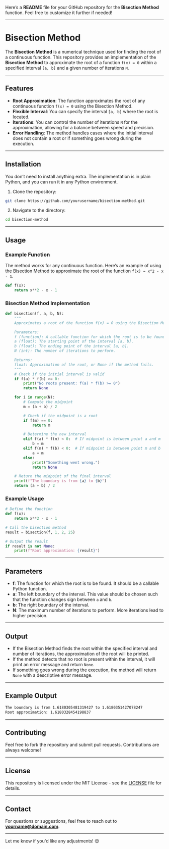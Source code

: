 Here’s a **README** file for your GitHub repository for the **Bisection Method** function. Feel free to customize it further if needed!

---

# Bisection Method

The **Bisection Method** is a numerical technique used for finding the root of a continuous function. This repository provides an implementation of the **Bisection Method** to approximate the root of a function `f(x) = 0` within a specified interval `[a, b]` and a given number of iterations `N`.

---

## Features

- **Root Approximation**: The function approximates the root of any continuous function `f(x) = 0` using the Bisection Method.
- **Flexible Interval**: You can specify the interval `[a, b]` where the root is located.
- **Iterations**: You can control the number of iterations `N` for the approximation, allowing for a balance between speed and precision.
- **Error Handling**: The method handles cases where the initial interval does not contain a root or if something goes wrong during the execution.

---

## Installation

You don’t need to install anything extra. The implementation is in plain Python, and you can run it in any Python environment.

1. Clone the repository:

```bash
git clone https://github.com/yourusername/bisection-method.git
```

2. Navigate to the directory:

```bash
cd bisection-method
```

---

## Usage

### Example Function

The method works for any continuous function. Here’s an example of using the Bisection Method to approximate the root of the function `f(x) = x^2 - x - 1`.

```python
def f(x):
    return x**2 - x - 1
```

### Bisection Method Implementation

```python
def bisection(f, a, b, N):
    """
    Approximates a root of the function f(x) = 0 using the Bisection Method.

    Parameters:
    f (function): A callable function for which the root is to be found.
    a (float): The starting point of the interval [a, b].
    b (float): The ending point of the interval [a, b].
    N (int): The number of iterations to perform.

    Returns:
    float: Approximation of the root, or None if the method fails.
    """
    # Check if the initial interval is valid
    if f(a) * f(b) >= 0:
        print("No roots present: f(a) * f(b) >= 0")
        return None

    for i in range(N):
        # Compute the midpoint
        m = (a + b) / 2

        # Check if the midpoint is a root
        if f(m) == 0:
            return m

        # Determine the new interval
        elif f(a) * f(m) < 0:  # If midpoint is between point a and m
            b = m
        elif f(m) * f(b) < 0:  # If midpoint is between point m and b
            a = m
        else:
            print("Something went wrong.")
            return None

    # Return the midpoint of the final interval
    print(f"The boundary is from {a} to {b}")
    return (a + b) / 2
```

### Example Usage

```python
# Define the function
def f(x):
    return x**2 - x - 1

# Call the bisection method
result = bisection(f, 1, 2, 25)

# Output the result
if result is not None:
    print(f"Root approximation: {result}")
```

---

## Parameters

- **f**: The function for which the root is to be found. It should be a callable Python function.
- **a**: The left boundary of the interval. This value should be chosen such that the function changes sign between `a` and `b`.
- **b**: The right boundary of the interval.
- **N**: The maximum number of iterations to perform. More iterations lead to higher precision.

---

## Output

- If the Bisection Method finds the root within the specified interval and number of iterations, the approximation of the root will be printed.
- If the method detects that no root is present within the interval, it will print an error message and return `None`.
- If something goes wrong during the execution, the method will return `None` with a descriptive error message.

---

## Example Output

```bash
The boundary is from 1.6180305481319427 to 1.6180351427078247
Root approximation: 1.6180328454198837
```

---

## Contributing

Feel free to fork the repository and submit pull requests. Contributions are always welcome!

---

## License

This repository is licensed under the MIT License - see the [LICENSE](LICENSE) file for details.

---

## Contact

For questions or suggestions, feel free to reach out to **yourname@domain.com**.

---

Let me know if you'd like any adjustments! 😊
